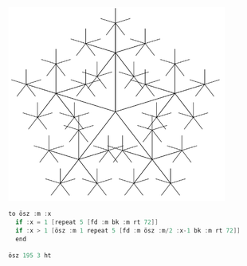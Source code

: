 ![](/teknoc/output/027.png)

```c
to ösz :m :x
  if :x = 1 [repeat 5 [fd :m bk :m rt 72]]
  if :x > 1 [ösz :m 1 repeat 5 [fd :m ösz :m/2 :x-1 bk :m rt 72]]
  end

ösz 195 3 ht
```
